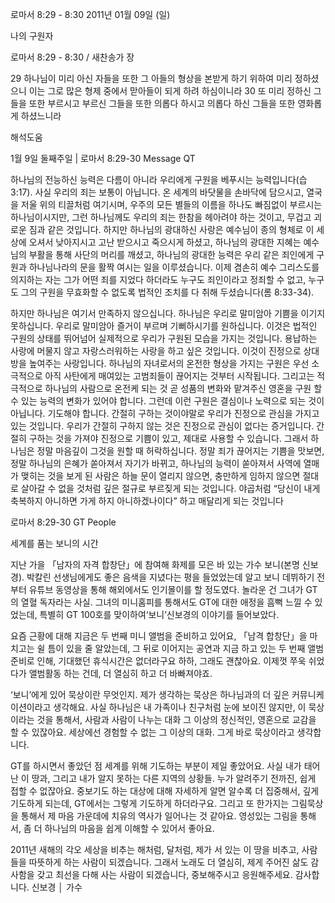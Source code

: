 로마서 8:29 - 8:30 
2011년 01월 09일 (일)

나의 구원자



로마서 8:29 - 8:30 / 새찬송가  장


29 하나님이 미리 아신 자들을 또한 그 아들의 형상을 본받게 하기 위하여 미리 정하셨으니 이는 그로 많은 형제 중에서 맏아들이 되게 하려 하심이니라
30 또 미리 정하신 그들을 또한 부르시고 부르신 그들을 또한 의롭다 하시고 의롭다 하신 그들을 또한 영화롭게 하셨느니라

해석도움





1월 9일 둘째주일 | 로마서 8:29-30
Message QT


하나님의 전능하신 능력은 다름이 아니라 우리에게 구원을 베푸시는 능력입니다(습 3:17). 사실 우리의 죄는 보통이 아닙니다. 온 세계의 바닷물을 손바닥에 담으시고, 열국을 저울 위의 티끌처럼 여기시며, 우주의 모든 별들의 이름을 하나도 빠짐없이 부르시는 하나님이시지만, 그런 하나님께도 우리의 죄는 한참을 헤아려야 하는 것이고, 무겁고 괴로운 짐과 같은 것입니다. 하지만 하나님의 광대하신 사랑은 예수님이 종의 형체로 이 세상에 오셔서 낮아지시고 고난 받으시고 죽으시게 하셨고, 하나님의 광대한 지혜는 예수님의 부활을 통해 사단의 머리를 깨셨고, 하나님의 광대한 능력은 우리 같은 죄인에게 구원과 하나님나라의 문을 활짝 여시는 일을 이루셨습니다. 이제 겸손히 예수 그리스도를 의지하는 자는 그가 어떤 죄를 지었다 하더라도 누구도 죄인이라고 정죄할 수 없고, 누구도 그의 구원을 무효화할 수 없도록 법적인 조치를 다 취해 두셨습니다(롬 8:33-34).

하지만 하나님은 여기서 만족하지 않으십니다. 하나님은 우리로 말미암아 기쁨을 이기지 못하십니다. 우리로 말미암아 즐거이 부르며 기뻐하시기를 원하십니다. 이것은 법적인 구원의 상태를 뛰어넘어 실제적으로 우리가 구원된 모습을 가지는 것입니다. 용납하는 사랑에 머물지 않고 자랑스러워하는 사랑을 하고 싶은 것입니다. 이것이 진정으로 상대방을 높여주는 사랑입니다.
하나님의 자녀로서의 온전한 형상을 가지는 구원은 우선 소극적으로 아직 사탄에게 매여있는 고범죄들이 끊어지는 것부터 시작됩니다. 그리고는 적극적으로 하나님의 사람으로 온전케 되는 것 곧 성품의 변화와 맡겨주신 영혼을 구원 할 수 있는 능력의 변화가 있어야 합니다. 그런데 이런 구원은 결심이나 노력으로 되는 것이 아닙니다. 기도해야 합니다. 간절히 구하는 것이야말로 우리가 진정으로 관심을 가지고 있는 것입니다. 우리가 간절히 구하지 않는 것은 진정으로 관심이 없다는 증거입니다. 간절히 구하는 것을 가져야 진정으로 기쁨이 있고, 제대로 사용할 수 있습니다. 그래서 하나님은 정말 마음깊이 그것을 원할 때 허락하십니다. 정말 죄가 끊어지는 기쁨을 맛보면, 정말 하나님의 은혜가 쏟아져서 자기가 바뀌고, 하나님의 능력이 쏟아져서 사역에 열매가 맺히는 것을 보게 된 사람은 하늘 문이 열리지 않으면, 충만하게 임하지 않으면 절대로 살아갈 수 없을 것처럼 깊은 절규로 부르짖게 되는 것입니다. 야곱처럼 “당신이 내게 축복하지 아니하면 가게 하지 아니하겠나이다” 하고 매달리게 되는 것입니다


로마서 8:29-30
GT People

세계를 품는 보니의 시간

지난 가을 「남자의 자격 합창단」에 참여해 화제를 모은 바 있는 가수 보니(본명 신보경). 박칼린 선생님에게도 좋은 음색을 지녔다는 평을 들었었는데 알고 보니 데뷔하기 전부터 유튜브 동영상을 통해 해외에서도 인기몰이를 할 정도였다. 놀라운 건 그녀가 GT의 열혈 독자라는 사실. 그녀의 미니홈피를 통해서도 GT에 대한 애정을 흠뻑 느낄 수 있었는데, 특별히 GT 100호를 맞이하여‘보니’신보경의 이야기를 들어보았다.  

요즘 근황에 대해
지금은 두 번째 미니 앨범을 준비하고 있어요, 「남격 합창단」을 마치고는 쉴 틈이 있을 줄 알았는데, 그 뒤로 이어지는 공연과 지금 하고 있는 두 번째 앨범준비로 인해, 기대했던 휴식시간은 없더라구요 하하, 그래도 괜찮아요. 이제껏 쭈욱 쉬었다가 앨범활동 하는 건데, 더 열심히 하고 더 바빠져야죠.

‘보니’에게 있어 묵상이란 무엇인지.
제가 생각하는 묵상은 하나님과의 더 깊은 커뮤니케이션이라고 생각해요. 사실 하나님은 내 가족이나 친구처럼 눈에 보이진 않지만, 이 묵상이라는 것을 통해서, 사람과 사람이 나누는 대화 그 이상의 정신적인, 영혼으로 교감을 할 수 있잖아요. 세상에선 경험할 수 없는 그 이상의 대화. 그게 바로 묵상이라고 생각합니다.

GT를 하시면서 좋았던 점
세계를 위해 기도하는 부분이 제일 좋았어요. 사실 내가 태어난 이 땅과, 그리고 내가 알지 못하는 다른 지역의 상황들. 누가 알려주기 전까진, 쉽게 접할 수 없잖아요. 중보기도 하는 대상에 대해 자세하게 알면 알수록 더 집중해서, 깊게 기도하게 되는데, GT에서는 그렇게 기도하게 하더라구요. 그리고 또 한가지는 그림묵상을 통해서 제 마음 가운데에 치유의 역사가 일어나는 것 같아요. 영성있는 그림을 통해서, 좀 더 하나님의 마음을 쉽게 이해할 수 있어서 좋아요.

2011년 새해의 각오
세상을 비추는 해처럼, 달처럼, 제가 서 있는 이 땅을 비추고, 사람들을 따뜻하게 하는 사람이 되겠습니다. 그래서 노래도 더 열심히, 제게 주어진 삶도 감사함을 갖고 최선을 다해 사는 사람이 되겠습니다, 중보해주시고 응원해주세요. 감사합니다.
신보경 │ 가수